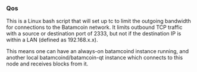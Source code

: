 ### Qos ###

This is a Linux bash script that will set up tc to limit the outgoing bandwidth for connections to the Batamcoin network. It limits outbound TCP traffic with a source or destination port of 2333, but not if the destination IP is within a LAN (defined as 192.168.x.x).

This means one can have an always-on batamcoind instance running, and another local batamcoind/batamcoin-qt instance which connects to this node and receives blocks from it.
